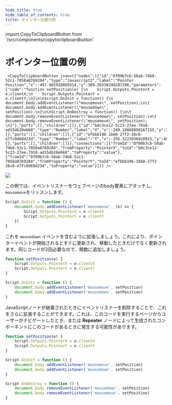 ```yaml
---
hide_title: true
hide_table_of_contents: true
title: ポインター位置の例
---
```


import CopyToClipboardButton from '/src/components/copytoclipboardbutton'

# ポインター位置の例

<div class="ndl-image-with-background xl">
    
     <CopyToClipboardButton json={{"nodes":[{"id":"0f09b7cb-50ab-74b8-52c1-7058a0769284","type":"Javascript2","label":"Pointer Position","x":-497.981910869314,"y":389.26538248207396,"parameters":{"code":"function setPosition(e) {\n    Script.Outputs.PointerX = e.clientX;\n    Script.Outputs.PointerY = e.clientY;\n}\n\nScript.OnInit = function() {\n     document.body.addEventListener(\"mousemove\", setPosition);\n\t document.body.addEventListener(\"mousedown\", setPosition);\n}\n\nScript.OnDestroy = function() {\n\t document.body.removeEventListener(\"mousedown\", setPosition);\n\t document.body.removeEventListener(\"mousemove\", setPosition);    \n}"},"ports":[],"children":[]},{"id":"bdc3ce12-5c23-27ee-7918-ad154b20e668","type":"Number","label":"X","x":-249.18868850167155,"y":333.4616732156818,"parameters":{},"ports":[],"children":[]},{"id":"efbbb196-1b60-27f2-26c6-e7fc0d69d23d","type":"Number","label":"Y","x":-256.3223936828915,"y":481.4925282575018,"parameters":{},"ports":[],"children":[]}],"connections":[{"fromId":"0f09b7cb-50ab-74b8-52c1-7058a0769284","fromProperty":"PointerX","toId":"bdc3ce12-5c23-27ee-7918-ad154b20e668","toProperty":"value"},{"fromId":"0f09b7cb-50ab-74b8-52c1-7058a0769284","fromProperty":"PointerY","toId":"efbbb196-1b60-27f2-26c6-e7fc0d69d23d","toProperty":"value"}]}} />

![](/javascript/samples/pointer-position/pointer-position.png)
</div>

この例では、イベントリスナーをウェブページのbody要素にアタッチし、`mousemove`をリッスンします。

```js
Script.OnInit = function () {
    document.body.addEventListener('mousemove', (e) => {
        Script.Outputs.PointerX = e.clientX
        Script.Outputs.PointerY = e.clientY
    })
}
```

これを `mousedown` イベントを含むように拡張しましょう。これにより、ポインターイベントが開始されるとすぐに更新され、移動したときだけでなく更新されます。同じコードが2回必要なので、関数に追加しましょう。

```js
function setPosition(e) {
    Script.Outputs.PointerX = e.clientX
    Script.Outputs.PointerY = e.clientY
}

Script.OnInit = function () {
    document.body.addEventListener('mousemove', setPosition)
    document.body.addEventListener('mousedown', setPosition)
}
```

JavaScriptノードが破棄されたときにイベントリスナーを削除することで、これをさらに拡張することができます。これは、このコードを実行するページからユーザーがナビゲートしたとき、または **Repeater** ノードによって生成されたコンポーネントにこのコードがあるときに発生する可能性があります。

```js
function setPosition(e) {
    Script.Outputs.PointerX = e.clientX
    Script.Outputs.PointerY = e.clientY
}

Script.OnInit = function () {
    document.body.addEventListener('mousemove', setPosition)
    document.body.addEventListener('mousedown', setPosition)
}

Script.OnDestroy = function () {
    document.body.removeEventListener('mousedown', setPosition)
    document.body.removeEventListener('mousemove', setPosition)
}
```